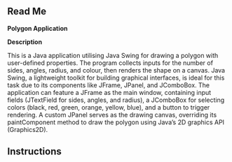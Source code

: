## Read Me

**Polygon Application**

**Description**

This is a Java application utilising Java Swing for drawing a polygon with user-defined properties. The program collects inputs for the number of sides, angles, radius, and colour, then renders the shape on a canvas.  Java Swing, a lightweight toolkit for building graphical interfaces, is ideal for this task due to its components like JFrame, JPanel, and JComboBox. The application can feature a JFrame as the main window, containing input fields (JTextField for sides, angles, and radius), a JComboBox for selecting colors (black, red, green, orange, yellow, blue), and a button to trigger rendering. A custom JPanel serves as the drawing canvas, overriding its paintComponent method to draw the polygon using Java’s 2D graphics API (Graphics2D).

## Instructions
